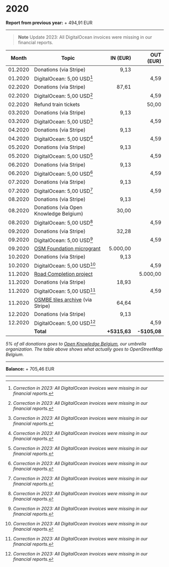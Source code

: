 # 2020

**Report from previous year:** + 494,91 EUR

---

> **Note**
> Update 2023: All DigitalOcean invoices were missing in our financial reports.

| Month   | Topic                                  |     IN (EUR) |    OUT (EUR) |
| ------- | -------------------------------------- | -----------: | -----------: |
| 01.2020 | Donations (via Stripe)                 |         9,13 |              |
| 01.2020 | DigitalOcean: 5,00 USD[^1]             |              |         4,59 |
| 02.2020 | Donations (via Stripe)                 |        87,61 |              |
| 02.2020 | DigitalOcean: 5,00 USD[^1]             |              |         4,59 |
| 02.2020 | Refund train tickets                   |              |        50,00 |
| 03.2020 | Donations (via Stripe)                 |         9,13 |              |
| 03.2020 | DigitalOcean: 5,00 USD[^1]             |              |         4,59 |
| 04.2020 | Donations (via Stripe)                 |         9,13 |              |
| 04.2020 | DigitalOcean: 5,00 USD[^1]             |              |         4,59 |
| 05.2020 | Donations (via Stripe)                 |         9,13 |              |
| 05.2020 | DigitalOcean: 5,00 USD[^1]             |              |         4,59 |
| 06.2020 | Donations (via Stripe)                 |         9,13 |              |
| 06.2020 | DigitalOcean: 5,00 USD[^1]             |              |         4,59 |
| 07.2020 | Donations (via Stripe)                 |         9,13 |              |
| 07.2020 | DigitalOcean: 5,00 USD[^1]             |              |         4,59 |
| 08.2020 | Donations (via Stripe)                 |         9,13 |              |
| 08.2020 | Donations (via Open Knowledge Belgium) |        30,00 |              |
| 08.2020 | DigitalOcean: 5,00 USD[^1]             |              |         4,59 |
| 09.2020 | Donations (via Stripe)                 |        32,28 |              |
| 09.2020 | DigitalOcean: 5,00 USD[^1]             |              |         4,59 |
| 09.2020 | [OSM Foundation microgrant][1]         |     5.000,00 |              |
| 10.2020 | Donations (via Stripe)                 |         9,13 |              |
| 10.2020 | DigitalOcean: 5,00 USD[^1]             |              |         4,59 |
| 11.2020 | [Road Completion project][1]           |              |     5.000,00 |
| 11.2020 | Donations (via Stripe)                 |        18,93 |              |
| 11.2020 | DigitalOcean: 5,00 USD[^1]             |              |         4,59 |
| 11.2020 | [OSMBE tiles archive][2] (via Stripe)  |        64,64 |              |
| 12.2020 | Donations (via Stripe)                 |         9,13 |              |
| 12.2020 | DigitalOcean: 5,00 USD[^1]             |              |         4,59 |
|         | **Total**                              | **+5315,63** | **-5105,08** |

_5% of all donations goes to [Open Knowledge Belgium](https://openknowledge.be/), our umbrella organization.
The table above shows what actually goes to OpenStreetMap Belgium._

[1]: https://wiki.openstreetmap.org/wiki/Microgrants/Microgrants_2020/Proposal/Road_Completion_project
[2]: https://tile.openstreetmap.be/

---

**Balance:** + 705,46 EUR

---

[^1]: *Correction in 2023: All DigitalOcean invoices were missing in our financial reports.*
